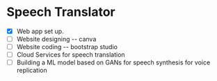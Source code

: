 # Speech Translator 

- [x] Web app set up.
- [ ] Website designing -- canva
- [ ] Website coding -- bootstrap studio
- [ ] Cloud Services for speech translation
- [ ] Building a ML model based on GANs for speech synthesis for voice replication
